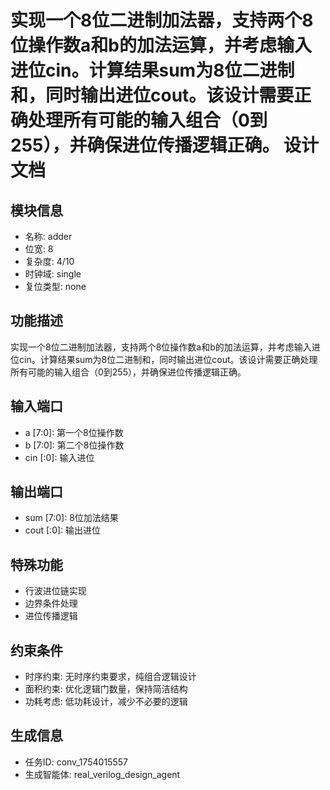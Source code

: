 # 实现一个8位二进制加法器，支持两个8位操作数a和b的加法运算，并考虑输入进位cin。计算结果sum为8位二进制和，同时输出进位cout。该设计需要正确处理所有可能的输入组合（0到255），并确保进位传播逻辑正确。 设计文档

## 模块信息
- 名称: adder
- 位宽: 8
- 复杂度: 4/10
- 时钟域: single
- 复位类型: none

## 功能描述
实现一个8位二进制加法器，支持两个8位操作数a和b的加法运算，并考虑输入进位cin。计算结果sum为8位二进制和，同时输出进位cout。该设计需要正确处理所有可能的输入组合（0到255），并确保进位传播逻辑正确。

## 输入端口
- a [7:0]: 第一个8位操作数
- b [7:0]: 第二个8位操作数
- cin [:0]: 输入进位

## 输出端口
- sum [7:0]: 8位加法结果
- cout [:0]: 输出进位

## 特殊功能
- 行波进位链实现
- 边界条件处理
- 进位传播逻辑

## 约束条件
- 时序约束: 无时序约束要求，纯组合逻辑设计
- 面积约束: 优化逻辑门数量，保持简洁结构
- 功耗考虑: 低功耗设计，减少不必要的逻辑

## 生成信息
- 任务ID: conv_1754015557
- 生成智能体: real_verilog_design_agent